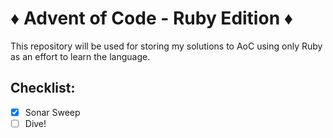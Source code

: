 # ♦️ Advent of Code - Ruby Edition ♦️

This repository will be used for storing my solutions to AoC using only Ruby as an effort to learn the language. 

## Checklist: 

- [x] Sonar Sweep
- [ ] Dive!
